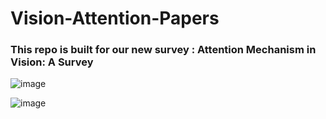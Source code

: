 # Vision-Attention-Papers

### This repo is built for our new survey : Attention Mechanism in Vision: A Survey

![image](https://github.com/MenghaoGuo/Awesome-Vision-Attentions/blob/main/imgs/timeline.png)


![image](https://github.com/MenghaoGuo/Awesome-Vision-Attentions/blob/main/imgs/attention-categorys.png)


